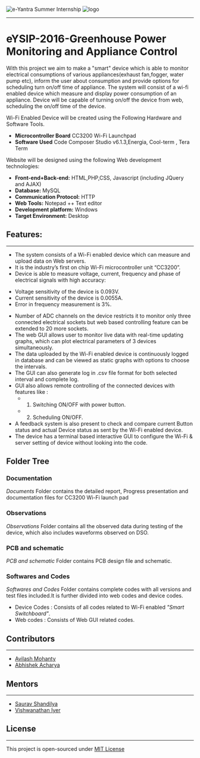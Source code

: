 
![e-Yantra Summer Internship](http://www.e-yantra.org/img/EyantraLogoLarge.png)
![logo](https://www.civil.iitb.ac.in/~eldho/user/image/iitlogo-small.png)

***
# eYSIP-2016-Greenhouse Power Monitoring and Appliance Control

With this project we aim to make a "smart" device which is able to monitor electrical consumptions of various appliances(exhaust fan,fogger, water pump etc), inform the user about consumption and provide options for scheduling turn on/off time of appliance. The system will consist of a wi-fi enabled device which measure and display power consumption of an appliance. Device will be capable of turning on/off the device from web, scheduling the on/off time of the device. 

Wi-Fi Enabled Device will be created using the Following Hardware and Software Tools.
* **Microcontroller Board** CC3200 Wi-Fi Launchpad
* **Software Used**  Code Composer Studio v6.1.3,Energia, Cool-term , Tera Term

Website will be designed using the following Web development technologies:
* **Front-end+Back-end:**  HTML,PHP,CSS, Javascript (including JQuery and AJAX)
* **Database:** MySQL
* **Communication Protocol:** HTTP
* **Web Tools:** Notepad ++ Text editor
* **Development platform:** Windows
* **Target Environment:** Desktop

## Features:
*** 
* The system consists of a Wi-Fi enabled device which can measure and upload data on Web servers.
* It is the industry’s first on chip Wi-Fi microcontroller unit “CC3200”.
* Device is able to measure voltage, current, frequency and phase of electrical signals with high accuracy: 
 + Voltage sensitivity of the device is 0.093V.
 + Current sensitivity of the device is 0.0055A.
 + Error in frequency measurement is 3%.
* Number of ADC channels on the device restricts it to monitor only three connected electrical sockets but web based controlling feature can be extended to 20 more sockets.
* The web GUI allows user to monitor live data with real-time updating graphs, which can plot electrical parameters of 3 devices simultaneously.
* The data uploaded by the Wi-Fi enabled device is continuously logged in database and can be viewed as static graphs with options to choose the intervals.
* The GUI can also generate log in .csv file format for both selected interval and complete log.
* GUI also allows remote controlling of the connected devices with features like : 
  + 1.	Switching ON/OFF with power button.
  + 2.	Scheduling ON/OFF.
* A feedback system is also present to check and compare current Button status and actual Device status as sent by the Wi-Fi enabled device.
* The device has a terminal based interactive GUI to configure the Wi-Fi & server setting of device without looking into the code.

## Folder Tree
### Documentation
 *Documents* Folder contains the detailed report, Progress presentation and documentation files for CC3200 Wi-Fi launch pad
### Observations
 *Observations* Folder contains all the observed data during testing of the device, which also includes waveforms observed on DSO.
### PCB and schematic
 *PCB and schematic* Folder contains PCB design file and schematic.
### Softwares and Codes
 *Softwares and Codes* Folder contains complete codes with all versions and test files included.It is further divided into web codes  and device codes.
   * Device Codes : Consists of all codes related to Wi-Fi enabled *"Smart Switchboard"*.
   * Web codes : Consists of Web GUI related codes.

## Contributors
***
  * [Avilash Mohanty](https://github.com/Avilashm)
  * [Abhishek Acharya](https://github.com/abhi11796acharya)
  
## Mentors
***
  * [Saurav Shandilya](https://github.com/sauravshandilya)
  * [Vishwanathan Iyer](https://github.com/vishwanathan-iyer)



## License
***
This project is open-sourced under [MIT License](http://opensource.org/licenses/MIT)
